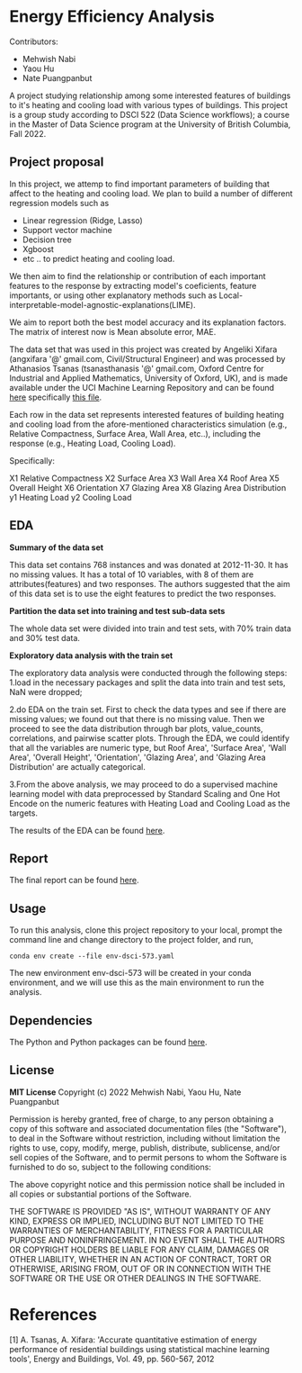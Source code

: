 # Energy Efficiency Analysis

Contributors: 
  - Mehwish Nabi
  - Yaou Hu
  - Nate Puangpanbut

A project studying relationship among some interested features of buildings to it's heating and cooling load with various types of buildings.
This project is a group study according to DSCI 522 (Data Science workflows); a
course in the Master of Data Science program at the University of
British Columbia, Fall 2022.

## Project proposal

In this project, we attemp to find important parameters of building that affect to the heating and cooling load.
We plan to build a number of different regression models such as 
- Linear regression (Ridge, Lasso)
- Support vector machine
- Decision tree
- Xgboost
- etc ..
to predict heating and cooling load.

We then aim to find the relationship or contribution of each important features to the response
by extracting model's coeficients, feature importants, or using other explanatory methods
such as Local-interpretable-model-agnostic-explanations(LIME).

We aim to report both the best model accuracy and its explanation factors.
The matrix of interest now is Mean absolute error, MAE.

The data set that was used in this project was created by Angeliki Xifara (angxifara '@' gmail.com, Civil/Structural Engineer) 
and was processed by Athanasios Tsanas (tsanasthanasis '@' gmail.com, 
Oxford Centre for Industrial and Applied Mathematics, University of Oxford, UK), 
and is made available under the UCI Machine Learning Repository and can be found
[here](http://archive.ics.uci.edu/ml/datasets/Energy+efficiency#)
specifically [this file](http://archive.ics.uci.edu/ml/machine-learning-databases/00242/).

Each row in the data set represents interested features of building heating and cooling load 
from the afore-mentioned characteristics simulation (e.g., Relative Compactness, Surface Area, Wall Area, etc..),
including the response (e.g., Heating Load, Cooling Load).

Specifically:

  X1 Relative Compactness
  X2 Surface Area
  X3 Wall Area
  X4 Roof Area
  X5 Overall Height
  X6 Orientation
  X7 Glazing Area
  X8 Glazing Area Distribution
  y1 Heating Load
  y2 Cooling Load

## EDA
**Summary of the data set**

This data set contains 768 instances and was donated at 2012-11-30. It has no missing values. It has a total of 10 variables, with 8 of them are attributes(features) and two responses. The authors suggested that the aim of this data set is to use the eight features to predict the two responses. 

**Partition the data set into training and test sub-data sets**

The whole data set were divided into train and test sets, with 70% train data and 30% test data. 

**Exploratory data analysis with the train set**

The exploratory data analysis were conducted through the following steps:
1.load in the necessary packages and split the data into train and test sets, NaN were dropped;

2.do EDA on the train set. First to check the data types and see if there are missing values; we found out that there is no missing value. Then we proceed to see the data distribution through bar plots, value_counts, correlations, and pairwise scatter plots. Through the EDA, we could identify that all the variables are numeric type, but Roof Area', 'Surface Area', 'Wall Area', 'Overall Height', 'Orientation', 'Glazing Area', and 'Glazing Area Distribution' are actually categorical.

3.From the above analysis, we may proceed to do a supervised machine learning model with data preprocessed by Standard Scaling and One Hot Encode on the numeric features with Heating Load and Cooling Load as the targets.

The results of the EDA can be found [here](https://github.com/UBC-MDS/energy_efficiency_analysis/blob/main/src/energy_efficiency_eda.ipynb).

## Report

The final report can be found
[here](https://github.com/UBC-MDS/energy_efficiency_analysis/blob/main/doc/enery_effeciency_report.md).

## Usage

To run this analysis, clone this project repository to your local,
prompt the command line and change directory to the project folder,
and run, 

    conda env create --file env-dsci-573.yaml

The new environment env-dsci-573 will be created in your conda environment,
and we will use this as the main environment to run the analysis.

## Dependencies

The Python and Python packages can be found
[here](https://github.com/UBC-MDS/energy_efficiency_analysis/blob/modify_readme_file/env-dsci-573.yaml).

## License

**MIT License**
Copyright (c) 2022 Mehwish Nabi, Yaou Hu, Nate Puangpanbut

Permission is hereby granted, free of charge, to any person obtaining a copy
of this software and associated documentation files (the "Software"), to deal
in the Software without restriction, including without limitation the rights
to use, copy, modify, merge, publish, distribute, sublicense, and/or sell
copies of the Software, and to permit persons to whom the Software is
furnished to do so, subject to the following conditions:

The above copyright notice and this permission notice shall be included in all
copies or substantial portions of the Software.

THE SOFTWARE IS PROVIDED "AS IS", WITHOUT WARRANTY OF ANY KIND, EXPRESS OR
IMPLIED, INCLUDING BUT NOT LIMITED TO THE WARRANTIES OF MERCHANTABILITY,
FITNESS FOR A PARTICULAR PURPOSE AND NONINFRINGEMENT. IN NO EVENT SHALL THE
AUTHORS OR COPYRIGHT HOLDERS BE LIABLE FOR ANY CLAIM, DAMAGES OR OTHER
LIABILITY, WHETHER IN AN ACTION OF CONTRACT, TORT OR OTHERWISE, ARISING FROM,
OUT OF OR IN CONNECTION WITH THE SOFTWARE OR THE USE OR OTHER DEALINGS IN THE
SOFTWARE.

# References

[1] A. Tsanas, A. Xifara: 'Accurate quantitative estimation of energy performance of residential buildings using statistical machine learning tools', Energy and Buildings, Vol. 49, pp. 560-567, 2012
